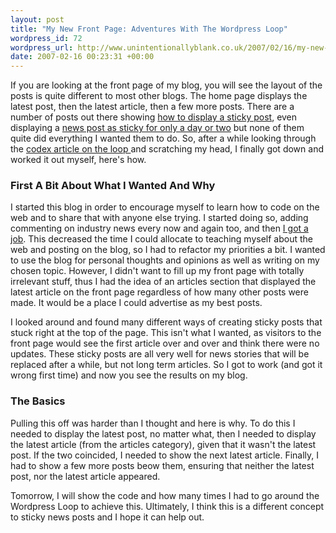 ```yaml
---
layout: post
title: "My New Front Page: Adventures With The Wordpress Loop"
wordpress_id: 72
wordpress_url: http://www.unintentionallyblank.co.uk/2007/02/16/my-new-front-page-adventures-with-the-wordpress-loop/
date: 2007-02-16 00:23:31 +00:00
---
```

<p>If you are looking at the front page of my blog, you will see the layout of the posts is quite different to most other blogs. The home page displays the latest post, then the latest article, then a few more posts. There are a number of posts out there showing <a href="http://www.maxpower.ca/wordpress-hack-sticky-adhesive-kubrick/2005/05/03/">how to display a sticky post</a>, even displaying a <a href="http://shaunandrews.com/2006/07/14/wordpress-sticky-posts/">news post as sticky for only a day or two</a> but none of them quite did everything I wanted them to do. So, after a while looking through the <a href="http://codex.wordpress.org/The_Loop">codex article on the loop </a> and scratching my head, I finally got down and worked it out myself, here's how.</p>

<h3>First A Bit About What I Wanted And Why</h3>

<p>I started this blog in order to encourage myself to learn how to code on the web and to share that with anyone else trying. I started doing so, adding commenting on industry news every now and again too, and then <a href="http://www.unintentionallyblank.co.uk/2006/09/30/out-of-the-blue-a-job/">I got a job</a>. This decreased the time I could allocate to teaching myself about the web and posting on the blog, so I had to refactor my priorities a bit. I wanted to use the blog for personal thoughts and opinions as well as writing on my chosen topic. However, I didn't want to fill up my front page with totally irrelevant stuff, thus I had the idea of an articles section that displayed the latest article on the front page regardless of how many other posts were made. It would be a place I could advertise as my best posts.</p>
<p>I looked around and found many different ways of creating sticky posts that stuck right at the top of the page. This isn't what I wanted, as visitors to the front page would see the first article over and over and think there were no updates. These sticky posts are all very well for news stories that will be replaced after a while, but not long term articles. So I got to work (and got it wrong first time) and now you see the results on my blog.</p>

<h3>The Basics</h3>

<p>Pulling this off was harder than I thought and here is why. To do this I needed to display the latest post, no matter what, then I needed to display the latest article (from the articles category), given that it wasn't the latest post. If the two coincided, I needed to show the next latest article. Finally, I had to show a few more posts beow them, ensuring that neither the latest post, nor the latest article appeared.</p>

<p>Tomorrow, I will show the code and how many times I had to go around the Wordpress Loop to achieve this. Ultimately, I think this is a different concept to sticky news posts and I hope it can help out.</p>
